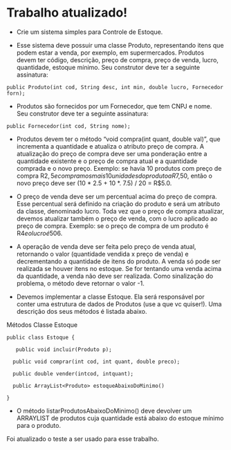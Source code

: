 # Trabalho atualizado!

* Crie um sistema simples para Controle de Estoque. 

* Esse sistema deve possuir uma classe Produto, representando itens que podem estar a venda, por exemplo, em supermercados. Produtos devem ter código, descrição, preço de compra, preço de venda, lucro, quantidade, estoque mínimo. Seu construtor deve ter a seguinte assinatura:

```
public Produto(int cod, String desc, int min, double lucro, Fornecedor forn);
```

* Produtos são fornecidos por um Fornecedor, que tem CNPJ e nome. Seu construtor deve ter a seguinte assinatura:
```
public Fornecedor(int cod, String nome);
```
* Produtos devem ter o método “void compra(int quant, double val)”, que incrementa a quantidade e atualiza o atributo preço de compra. A atualização do preço de compra deve ser uma ponderação entre a quantidade existente e o preço de compra atual e a quantidade comprada e o novo preço. Exemplo: se havia 10 produtos com preço de compra R$2,5 e compramos mais 10 unidades do produto a R$7,50, então o novo preço deve ser (10 * 2.5 + 10 *. 7.5) / 20 = R$5.0. 

* O preço de venda deve ser um percentual acima do preço de compra. Esse percentual será definido na criação do produto e será um atributo da classe, denominado lucro. Toda vez que o preço de compra atualizar, devemos atualizar também o preço de venda, com o lucro aplicado ao preço de compra. Exemplo: se o preço de compra de um produto é R$4 e o lucro é 50% (0.5), então o seu preço de venda deveria ser R$6.

* A operação de venda deve ser feita pelo preço de venda atual, retornando o valor (quantidade vendida x preço de venda) e decrementando a quantidade de itens do produto. A venda só pode ser realizada se houver itens no estoque. Se for tentando uma venda acima da quantidade, a venda não deve ser realizada. Como sinalização do problema, o método deve retornar o valor -1. 

* Devemos implementar a classe Estoque. Ela será responsável por conter uma estrutura de dados de Produtos (use a que vc quiser!). Uma descrição dos seus métodos é listada abaixo. 

Métodos Classe Estoque

```
public class Estoque {

   public void incluir(Produto p);

  public void comprar(int cod, int quant, double preco);

  public double vender(intcod, intquant);

  public ArrayList<Produto> estoqueAbaixoDoMinimo()

}
```

* O método listarProdutosAbaixoDoMinimo() deve devolver um ARRAYLIST de produtos cuja quantidade está abaixo do estoque mínimo para o produto.

Foi atualizado o teste a ser usado para esse trabalho. 
